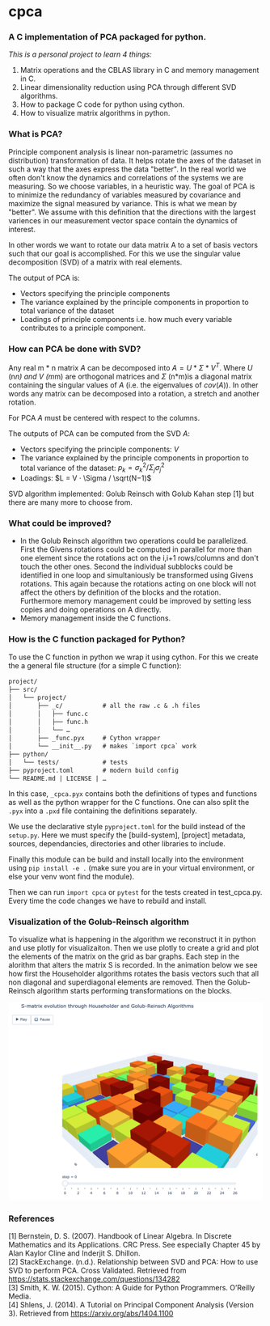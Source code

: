 # cpca
### A C implementation of PCA packaged for python.

*This is a personal project to learn 4 things:*
1. Matrix operations and the CBLAS library in C and memory management in C.
2. Linear dimensionality reduction using PCA through different SVD algorithms.
3. How to package C code for python using cython. 
4. How to visualize matrix algorithms in python. 

### What is PCA?
Principle component analysis is linear non-parametric (assumes no distribution) transformation of data. It helps rotate the axes of the dataset in such a way that the axes express the data "better". In the real world we often don't know the dynamics and correlations of the systems we are measuring. So we choose variables, in a heuristic way. The goal of PCA is to minimize the redundancy of variables measured by covariance and maximize the signal measured by variance. This is what we mean by "better". We assume with this definition that the directions with the largest variences in our measurement vector space contain the dynamics of interest.

In other words we want to rotate our data matrix A to a set of basis vectors such that our goal is accomplished. For this we use the singular value decomposition (SVD) of a matrix with real elements. 

The output of PCA is: 
* Vectors specifying the principle components 
* The variance explained by the principle components in proportion to total variance of the dataset
* Loadings of principle components i.e. how much every variable contributes to a principle component.

### How can PCA be done with SVD?
Any real m * n matrix $`A`$ can be decomposed into $`A=U*\Sigma*V^T`$. Where $`U`$ (n*n) and $`V`$ (m*m) are orthogonal matrices and $`\Sigma`$ (n*m)is a diagonal matrix containing the singular values of $`A`$ (i.e. the eigenvalues of $`cov(A)`$). In other words any matrix can be decomposed into a rotation, a stretch and another rotation. 

For PCA $`A`$ must be centered with respect to the columns. 

The outputs of PCA can be computed from the SVD $`A`$: 
* Vectors specifying the principle components: $`V`$
* The variance explained by the principle components in proportion to total variance of the dataset: $`p_k = \sigma_k^2 / \Sigma_j \sigma_j^2`$
* Loadings: $`L = V · \Sigma / \sqrt(N−1)`$

SVD algorithm implemented: Golub Reinsch with Golub Kahan step [1] but there are many more to choose from. 

### What could be improved? 
* In the Golub Reinsch algorithm two operations could be parallelized. First the Givens rotations could be computed in parallel for more than one element since the rotations act on the i,i+1 rows/columns and don't touch the other ones. Second the individual subblocks could be identified in one loop and simultaniously be transformed using Givens rotations. This again because the rotations acting on one block will not affect the others by definition of the blocks and the rotation. Furthermore memory management could be improved by setting less copies and doing operations on A directly.
* Memory management inside the C functions.


### How is the C function packaged for Python?
To use the C function in python we wrap it using cython. For this we create the a general file structure (for a simple C function):
```
project/
├── src/
│   └── project/
│       ├── _c/           # all the raw .c & .h files
│       │   ├── func.c
│       │   ├── func.h
│       │   └── …         
│       ├── _func.pyx     # Cython wrapper
│       └── __init__.py   # makes `import cpca` work
├── python/
│   └── tests/            # tests
├── pyproject.toml        # modern build config
└── README.md | LICENSE | …
```

In this case, ```_cpca.pyx``` contains both the definitions of types and functions as well as the python wrapper for the C functions. One can also split the ```.pyx``` into a ```.pxd``` file containing the definitions separately. 

We use the declarative style ```pyproject.toml``` for the build instead of the ```setup.py```. Here we must specify the [build-system], [project] metadata, sources, dependancies, directories and other libraries to include. 

Finally this module can be build and install locally into the environment using ```pip install -e .``` (make sure you are in your virtual environment, or else your venv wont find the module).

Then we can run ```import cpca``` or ```pytest``` for the tests created in test_cpca.py. Every time the code changes we have to rebuild and install. 

### Visualization of the Golub-Reinsch algorithm
To visualize what is happening in the algorithm we reconstruct it in python and use plotly for visualizaiton. Then we use plotly to create a grid and plot the elements of the matrix on the grid as bar graphs. Each step in the alorithm that alters the matrix S is recorded. In the animation below we see how first the Householder algorithms rotates the basis vectors such that all non diagonal and superdiagonal elements are removed. Then the Golub-Reinsch algorithm starts performing transformations on the blocks. 

[![SVD cuboids](assets/svd_thumb.png)](https://htmlpreview.github.io/?https://raw.githubusercontent.com/zigzagalex/cpca/main/assets/svd_interactive.html)

### References
[1] Bernstein, D. S. (2007). Handbook of Linear Algebra. In Discrete Mathematics and its Applications. CRC Press. See especially Chapter 45 by Alan Kaylor Cline and Inderjit S. Dhillon.  
[2] StackExchange. (n.d.). Relationship between SVD and PCA: How to use SVD to perform PCA. Cross Validated. Retrieved from https://stats.stackexchange.com/questions/134282  
[3] Smith, K. W. (2015). Cython: A Guide for Python Programmers. O’Reilly Media.  
[4] Shlens, J. (2014). A Tutorial on Principal Component Analysis (Version 3). Retrieved from https://arxiv.org/abs/1404.1100  
